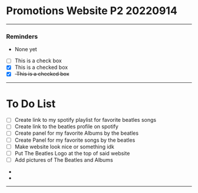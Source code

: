 # Promotions Website P2 20220914

---

### Reminders
- None yet
- [ ] This is a check box
- [x] This is a checked box
- [x] <del> This is a checked box </del>

---

# To Do List
- [ ] Create link to my spotify playlist for favorite beatles songs
- [ ] Create link to the beatles profile on spotify
- [ ] Create panel for my favorite Albums by the beatles
- [ ] Create Panel for my favorite songs by the beatles
- [ ] Make website look nice or something idk
- [ ] Put The Beatles Logo at the top of said website
- [ ] Add pictures of The Beatles and Albums
- 
- 

---